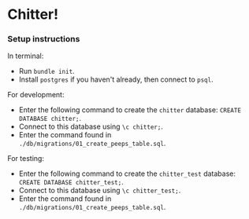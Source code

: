 # Chitter!

### Setup instructions

In terminal:
- Run `bundle init`.
- Install `postgres` if you haven't already, then connect to `psql`.

For development:
- Enter the following command to create the `chitter` database: `CREATE DATABASE chitter;`.
- Connect to this database using `\c chitter;`.
- Enter the command found in `./db/migrations/01_create_peeps_table.sql`.

For testing:
- Enter the following command to create the `chitter_test` database: `CREATE DATABASE chitter_test;`.
- Connect to this database using `\c chitter_test;`.
- Enter the command found in `./db/migrations/01_create_peeps_table.sql`.
